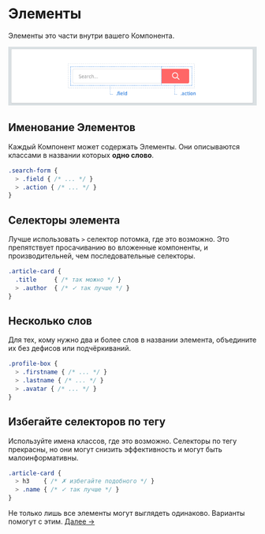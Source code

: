 # Элементы

Элементы это части внутри вашего Компонента.

![](images/component-elements.png)

## Именование Элементов
Каждый Компонент может содержать Элементы. Они описываются классами в названии которых **одно слово**.

```scss
.search-form {
  > .field { /* ... */ }
  > .action { /* ... */ }
}
```

## Селекторы элемента
Лучше использовать `>` селектор потомка, где это возможно. Это препятствует просачиванию во вложенные компоненты, и производительней, чем последовательные селекторы.

```scss
.article-card {
  .title     { /* так можно */ }
  > .author  { /* ✓ так лучше */ }
}
```

## Несколько слов
Для тех, кому нужно два и более слов в названии элемента, объедините их без дефисов или подчёркиваний.

```scss
.profile-box {
  > .firstname { /* ... */ }
  > .lastname { /* ... */ }
  > .avatar { /* ... */ }
}
```

## Избегайте селекторов по тегу
Используйте имена классов, где это возможно. Селекторы по тегу прекрасны, но они могут снизить эффективность и могут быть малоинформативны.

```scss
.article-card {
  > h3    { /* ✗ избегайте подобного */ }
  > .name { /* ✓ так лучше */ }
}
```

Не только лишь все элементы могут выглядеть одинаково. Варианты помогут с этим.
[Далее →](variants.md)
<!-- {p:.pull-box} -->
